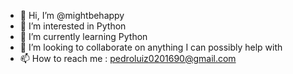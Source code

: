 - 👋 Hi, I’m @mightbehappy
- 👀 I’m interested in Python
- 🌱 I’m currently learning Python
- 💞️ I’m looking to collaborate on anything I can possibly help with
- 📫 How to reach me : pedroluiz0201690@gmail.com

<!---
mightbehappy/mightbehappy is a ✨ special ✨ repository because its `README.md` (this file) appears on your GitHub profile.
You can click the Preview link to take a look at your changes.
--->
